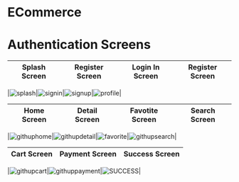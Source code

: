 # ECommerce

# Authentication Screens
| Splash Screen             | Register Screen           | Login In Screen           | Register Screen           |
| ------------------------- | ------------------------- | ------------------------- | ------------------------- |

|![splash](https://github.com/NazlicanTerliksiz/ECommerce/assets/103425386/8c9e7656-6991-4a9d-a196-3ee98aa859d0)|![signin](https://github.com/NazlicanTerliksiz/ECommerce/assets/103425386/fcedda0d-2144-4ee9-acf8-e4218096c557)|![signup](https://github.com/NazlicanTerliksiz/ECommerce/assets/103425386/c89d115c-dadb-441f-88a3-e94e159eb8b1)|![profile](https://github.com/NazlicanTerliksiz/ECommerce/assets/103425386/ac3cc8f1-6765-4943-990b-4e28a9179203)|
                             
| Home Screen               | Detail Screen             | Favotite  Screen          | Search Screen              |
| ------------------------- | ------------------------- | ------------------------- | ------------------------- | 

|![githuphome](https://github.com/NazlicanTerliksiz/ECommerce/assets/103425386/9d04dd06-11cf-4ae6-aef8-a103399c6c61)|![githupdetail](https://github.com/NazlicanTerliksiz/ECommerce/assets/103425386/48570c2a-ca7f-4070-b738-d14369fab268)|![favorite](https://github.com/NazlicanTerliksiz/ECommerce/assets/103425386/a432624d-75b2-41e7-99b8-5a3f8e6771c2)|![githupsearch](https://github.com/NazlicanTerliksiz/ECommerce/assets/103425386/eb021671-6778-47fd-b614-7a9e481555ed)|

| Cart Screen               | Payment Screen             | Success  Screen          |
| ------------------------- | ------------------------- | ------------------------- |  

|![githupcart](https://github.com/NazlicanTerliksiz/ECommerce/assets/103425386/39a72c78-3116-442d-9bf7-be83e34bbedd)|![githuppayment](https://github.com/NazlicanTerliksiz/ECommerce/assets/103425386/c8f6d3a2-b593-4f9c-93f4-1f735473c6e5)|![SUCCESS](https://github.com/NazlicanTerliksiz/ECommerce/assets/103425386/9d5d03ee-892f-45e1-b26e-9ce965500089)|
